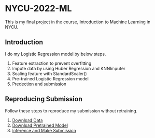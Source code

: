 # NYCU-2022-ML
This is my final project in the course, Introduction to Machine Learning in NYCU.
## Introduction
I do my Logistic Regression model by below steps.
1. Feature extraction to prevent overfitting
2. Impute data by using  Huber Regression and KNNImputer
3. Scaling feature with StandardScaler()
4. Pre-trained Logistic Regression model
5. Predection and submission
 
## Reproducing Submission
Follow these steps to reproduce my submission without retraining.
1. [Download Data](https://github.com/Manjen1218/NYCU-2022-ML/tree/main/input%20data)
2. [Download Pretrained Model](https://github.com/Manjen1218/NYCU-2022-ML/blob/main/model.pickle)
3. [Inference and Make Submission](https://github.com/Manjen1218/NYCU-2022-ML/blob/main/109652050_inference.ipynb)
